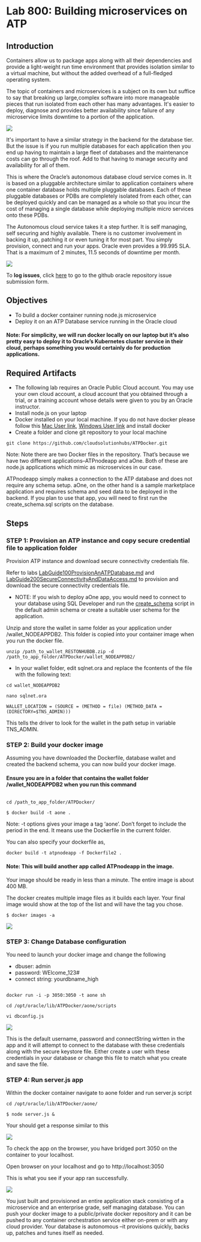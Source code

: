 # Lab 800: Building microservices on ATP

## Introduction

Containers allow us to package apps along with all their dependencies and provide a light-weight run time environment that provides isolation similar to a virtual machine, but without the added overhead of a full-fledged operating system.

The topic of containers and microservices is a subject on its own but suffice to say that breaking up large,complex software into more manageable pieces that run isolated from each other has many advantages. It's easier to deploy, diagnose and provides better availability since failure of any microservice limits downtime to a portion of the application.

![](./images/200/Picture200.png)

It's important to have a similar strategy in the backend for the database tier. But the issue is if you run multiple databases for each application then you end up having to maintain a large fleet of databases and the maintenance costs can go through the roof. Add to that having to manage security and availability for all of them.

This is where the Oracle’s autonomous database cloud service comes in. It is based on a pluggable architecture similar to application containers where one container database holds multiple pluggable databases. Each of these pluggable databases or PDBs are completely isolated from each other, can be deployed quickly and can be managed as a whole so that you incur the cost of managing a single database while deploying multiple micro services onto these PDBs.

The Autonomous cloud service takes it a step further. It is self managing, self securing and highly available. There is no customer involvement in backing it up, patching it or even tuning it for most part. You simply provision, connect and run your apps. Oracle even provides a 99.995 SLA. That is a maximum of 2 minutes, 11.5 seconds of downtime per month.

![](./images/800/Picture300.png)


To **log issues**, click [here](https://github.com/cloudsolutionhubs/autonomous-transaction-processing/issues/new) to go to the github oracle repository issue submission form.

## Objectives

- To build a docker container running node.js microservice
- Deploy it on an ATP Database service running in the Oracle cloud

#### Note: For simplicity, we will run docker locally on our laptop but it’s also pretty easy to deploy it to Oracle’s Kubernetes cluster service in their cloud, perhaps something you would certainly do for production applications.

## Required Artifacts

-   The following lab requires an Oracle Public Cloud account. You may use your own cloud account, a cloud account that you obtained through a trial, or a training account whose details were given to you by an Oracle instructor.
- Install node.js on your laptop
- Docker installed on your local machine. If you do not have docker please follow this [Mac User link](https://docs.docker.com/docker-for-mac/install/), [Windows User link](https://docs.docker.com/docker-for-windows/install/) and install docker
- Create a folder and clone git repository to your local machine 
```
git clone https://github.com/cloudsolutionhubs/ATPDocker.git
```

Note: Note there are two Docker files in the repository. That’s because we have two different applications–ATPnodeapp and aOne. Both of these are node.js applications which mimic as microservices in our case.

ATPnodeapp simply makes a connection to the ATP database and does not require any schema setup. aOne, on the other hand is a sample marketplace application and requires schema and seed data to be deployed in the backend. If you plan to use that app, you will need to first run the create_schema.sql scripts on the database.

## Steps

### **STEP 1: Provision an ATP instance and copy secure credential file to application folder**

Provision ATP instance and download secure connectivity credentials file.

Refer to labs <a href="./LabGuide100ProvisionAnATPDatabase.md" target="_blank">LabGuide100ProvisionAnATPDatabase.md</a> and <a href="./LabGuide200SecureConnectivityAndDataAccess.md" target="_blank">LabGuide200SecureConnectivityAndDataAccess.md</a> to provision and download the secure connectivity credentials file.

- NOTE: If you wish to deploy aOne app, you would need to connect to your database using SQL Developer and run the [create_schema](https://github.com/cloudsolutionhubs/ATPDocker/blob/master/aone/create_schema.sql) script in the default admin schema or create a suitable user schema for the application.

Unzip and store the wallet in same folder as your application under /wallet_NODEAPPDB2. This folder is copied into your container image when you run the docker file.

```
unzip /path_to_wallet_RESTONHUBDB.zip -d /path_to_app_folder/ATPDocker/wallet_NODEAPPDB2/
```

- In your wallet folder, edit sqlnet.ora and replace the fcontents of the file with the following text: 

```
cd wallet_NODEAPPDB2

nano sqlnet.ora

WALLET_LOCATION = (SOURCE = (METHOD = file) (METHOD_DATA = 
(DIRECTORY=$TNS_ADMIN)))
```

This tells the driver to look for the wallet in the path setup in variable TNS_ADMIN.

### **STEP 2: Build your docker image**

Assuming you have downloaded the Dockerfile, database wallet and created the backend schema, you can now build your docker image.

#### Ensure you are in a folder that contains the wallet folder /wallet_NODEAPPDB2 when you run this command

```

cd /path_to_app_folder/ATPDocker/

$ docker build -t aone .
```

Note: -t options gives your image a tag ‘aone’. Don’t forget to include the period in the end. It means use the Dockerfile in the current folder.

You can also specify your dockerfile as,

```
docker build -t atpnodeapp -f Dockerfile2 .
```
#### Note: This will build another app called ATPnodeapp in the image.

Your image should be ready in less than a minute. The entire image is about 400 MB.

The docker creates multiple image files as it builds each layer. Your final image would show at the top of the list and will have the tag you chose.

```
$ docker images -a
```

![](./images/800/Picture400.png)

### **STEP 3: Change Database configuration**

You need to launch your docker image and change the following
- dbuser: admin
- password: WElcome_123#
- connect string: yourdbname_high 

```

docker run -i -p 3050:3050 -t aone sh

cd /opt/oracle/lib/ATPDocker/aone/scripts

vi dbconfig.js
```

![](./images/800/Picture500.png)

This is the default username, password and connectString wirtten in the app and it will attempt to connect to the database with these credentials along with the secure keystore file. Either create a user with these credentials in your database or change this file to match what you create and save the file.

### **STEP 4: Run server.js app**

Within the docker container navigate to aone folder and run server.js script

```
cd /opt/oracle/lib/ATPDocker/aone/

$ node server.js &
```

Your should get a response similar to this

![](./images/800/Picture600.png)

To check the app on the browser, you have bridged port 3050 on the container to your localhost.

Open browser on your localhost and go to http://localhost:3050

This is what you see if your app ran successfully.

![](./images/800/Picture700.png)

You just built and provisioned an entire application stack consisting of a microservice and an enterprise grade, self managing database. You can push your docker image to a public/private docker repository and it can be pushed to any container orchestration service either on-prem or with any cloud provider. Your database is autonomous –it provisions quickly, backs up, patches and tunes itself as needed.
